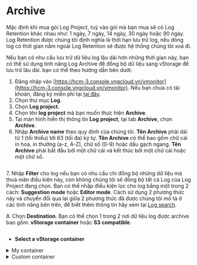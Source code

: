 # Archive

Mặc định khi mua gói Log Project, tuỳ vào gói mà bạn mua sẽ có Log Retention khác nhau như: 1 ngày, 7 ngày, 14 ngày, 30 ngày hoặc 90 ngày. Log Retention được chúng tôi định nghĩa là thời hạn lưu trữ log, nếu dòng log có thời gian nằm ngoài Log Retention sẽ được hệ thống chúng tôi xoá đi.

Nếu bạn có nhu cầu lưu trữ dữ liệu log lâu dài hơn những thời gian này, bạn có thể sử dụng tính năng Log Archive để đồng bộ dữ liệu sang vStorage để lưu trữ lâu dài. bạn có thể theo hướng dẫn bên dưới:&#x20;

1. Đăng nhập vào [https://hcm-3.console.vngcloud.vn/vmonitor](https://hcm-3.console.vngcloud.vn/vmonitor). Nếu bạn chưa có tài khoản, đăng ký miễn phí tại [tại đây](https://register.vngcloud.vn/signup).
2. Chọn thư mục **Log**.
3. Chọn **Log project.**
4. Chọn tên **log project** mà bạn muốn thực hiện **Archive**.
5. Tại màn hình hiển thị thông tin **Log** **project**, tại tab **Archive**, chọn **Archive**.
6. Nhập **Archive name** theo quy định của chúng tôi. **Tên Archive** phải dài từ 1 (tối thiểu) tới 63 (tối đa) ký tự. **Tên Archive** có thể bao gồm chữ cái in hoa, in thường (a-z, A-Z), chữ số (0-9) hoặc dấu gạch ngang. **Tên Archive** phải bắt đầu bởi một chữ cái và kết thúc bởi một chữ cái hoặc một chữ số.

<figure><img src="../../../../.gitbook/assets/image (159).png" alt=""><figcaption></figcaption></figure>

7\. Nhập **Filter** cho log nếu bạn có nhu cầu chỉ đồng bộ những dữ liệu mà thoả mãn điều kiện này, còn không chúng tôi sẽ đồng bộ tất cả Log của Log Project đang chọn. Bạn có thể nhập điều kiện lọc cho log bằng một trong 2 cách: **Suggestion mode** hoặc **Editor mode**. Cách sử dụng 2 phương thức này và chuyển đổi qua lại giữa 2 phương thức đã được chúng tôi mô tả ở các tính năng bên trên, để biết thêm thông tin hãy xem tại [Log search](../../dashboard/widget/log-search.md).

8\. Chọn **Destination**. Bạn có thể chọn 1 trong 2 nơi dữ liệu log được archive bao gồm: **vStorage container** hoặc **S3 compatible**.&#x20;

<figure><img src="../../../../.gitbook/assets/image (160).png" alt=""><figcaption></figcaption></figure>

* **Select a vStorage container**

<details>

<summary>My container</summary>

9\. Chọn **My container** nếu bạn muốn chọn vStorage container đang thuộc sở hữu của tài khoản hiện tại. Hoặc chọn **Custom container** nếu bạn muốn chọn vStorage container không thuộc sở hữu của tài khoản hiện tại.

10\. Chọn một **Region**. Nếu bạn muốn xem lại thông tin **Region** và các **vStorage project** cũng như **vStorage container** bạn đang có trên hệ thống vStorage, hãy chọn tại **Click here to visit vStorage.**

11\. Chọn một **vStorage project** trong danh sách các project mà bạn đang có tại **Region** đã chọn trước đó trên hệ thống vStorage. Nếu cần cập nhập danh sách vStorage project hiện tại, hãy chọn **Reload** để cập nhập mới nhất.

12\. Chọn một **vStorage container** trong danh sách các container mà bạn đang có tại **project** đã chọn trước đó trên hệ thống vStorage. Nếu cần cập nhập danh sách vStorage container hiện tại, hãy chọn **Reload** để cập nhập mới nhất.

13\. Nhập **Access key** và **Secret key** để xác thực thông tin kết nối tới hệ thống vStorage. Bạn có thể tìm thấy **Access key** và **Secret key** theo hướng dẫn tại [Service Account](../../../../vstorage/object-storage/vstorage-hcm03/quan-ly-truy-cap/quan-ly-tai-khoan-truy-cap-vstorage/tai-khoan-service-account/) và [Truy cập tài nguyên sử dụng tài khoản Service Account](../../../../vstorage/object-storage/vstorage-hcm03/quan-ly-truy-cap/quan-ly-truy-cap-tai-nguyen-vstorage/truy-cap-tai-nguyen-su-dung-tai-khoan-service-account.md).

14\. Chọn **Select**.

<img src="../../../../.gitbook/assets/image (309).png" alt="" data-size="original">

</details>

<details>

<summary>Custom container</summary>



</details>
